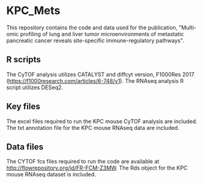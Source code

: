 # KPC_Mets

This repository contains the code and data used for the publication, "Multi-omic profiling of lung and liver tumor microenvironments of metastatic pancreatic cancer reveals site-specific immune-regulatory pathways". 

## R scripts

The CyTOF analysis utilizes CATALYST and diffcyt version, F1000Res 2017 (https://f1000research.com/articles/6-748/v1).
The RNAseq analysis R script utilizes DESeq2. 

## Key files

The excel files required to run the KPC mouse CyTOF analysis are included.
The txt annotation file for the KPC mouse RNAseq data are included.

## Data files

The CYTOF fcs files required to run the code are available at http://flowrepository.org/id/FR-FCM-Z3MW.
The Rds object for the KPC mouse RNAseq dataset is included.
